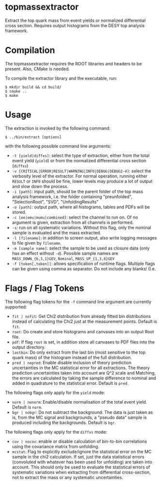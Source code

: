 topmassextractor
================

Extract the top quark mass from event yields or normalized differential cross section. Requires output histograms from the DESY top analysis framework.

# Compilation #

The topmassextractor requires the ROOT libraries and headers to be present. Also, CMake is needed.

To compile the extractor library and the executable, run:

  ```
  $ mkdir build && cd build/
  $ cmake ..
  $ make
  ```


# Usage #

The extraction is invoked by the following command:

```
$ ../bin/extract [options]
```

with the following possible command line arguments:

  * `-t [yield|diffxs]`:  select the type of extraction, either from the total event yield (`yield`) or from the normalized differential cross section (`diffxs`)
  * `-v [CRITICAL|ERROR|RESULT|WARNING|INFO|DEBUG|DEBUG2-4]`: select the verbosity level of the extractor. For normal operation, running either `RESULT` or `INFO` should be fine, lower levels may produce a lot of output and slow down the process.
  * `-i [path]`: input path, should be the parent folder of the top mass analysis framework, i.e. the folder containing "preunfolded", "SelectionRoot", "SVD", "UnfoldingResults"
  * `-o [path]`: output path, where all histograms, tables and PDFs will be stored.
  * `-c [ee|emu|mumu|combined]`: select the channel to run on. Of no argument is given, extraction from all channels is performed.
  * `-s`: run on all systematic variations. Without this flag, only the nominal sample is evaluated and the mass extracted.
  * `-l [filename]`: in addition to screen output, also write logging messages to file given by `filename`.
  * `-m [sample name]`: select the sample to be used as closure data (only has an effect without `-d`). Possible sample names are `MASS_DOWN_{6,3,1}GEV`, `Nominal`, `MASS_UP_{1,3,6}GEV`
  * `-f [token[,token]]`: allows specification of runtime flags. Multiple flags can be given using comma as separator. Do not include any blanks! (I.e. 

# Flags / Flag Tokens #

The following flag tokens for the `-f` command line argument are currently supported:
    
  * `fit | nofit`: Get Chi2 distribution from already fitted bin distributions instead of calculating the Chi2 just at the measurement points. Default is `fit`.
  * `root`: Do create and store histograms and canvases into an output Root file.
  * `pdf`: If flag `root` is set, in addition store all canvases to PDF files into the output directory.
  * `lastbin`: Do only extract from the last bin (most sensitive to the top quark mass) of the histogram instead of the full distribution.
  * `pred | nopred`: Enable disable inclusion of theory prediction uncertainties in the MC statistical error for all extractions. The theory prediction uncertainties taken into account are Q^2 scale and Matching, the errors are calculated by taking the sample difference to nominal and added in quadrature to the statistical error. Default is `pred`.

The following flags only apply for the `yield` mode:

  * `norm | nonorm`: Enable/disable normalisation of the total event yield. Default is `norm`.
  * `bgr | nobgr`: Do not subtract the background. The data is just taken as is, from the MC signal and backgrounds, a "pseudo data" sample is produced including the backgrounds. Default is `bgr`.

The following flags only apply for the `diffxs` mode:

  * `cov | nocov`: enable or disable calculation of bin-to-bin correlations using the covariance matrix from unfolding.
  * `mcstat`: Flag to explicitly exclude/ignore the statistical error on the MC sample in the chi2 calculation. If set, just the data statistical errors (convoluted with whatever has been used for unfolding) are taken into account. This should only be used to evaluate the statistical errors of systematic variations when extracting from differential cross-section, not to extract the mass or any systematic uncertainties.